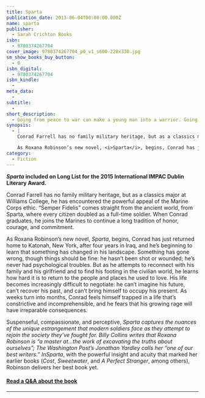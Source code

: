 ```yaml
---
title: Sparta
publication_date: 2013-06-04T00:00:00.000Z
name: sparta
publisher:
  - Sarah Crichton Books
isbn:
  - 9780374267704
cover_image: 9780374267704_p0_v1_s600-220x330.jpg
sm_show_books_buy_button:
  - 0
isbn_digital:
  - 9780374267704
isbn_kindle:
  -
meta_data:
  -
subtitle:
  -
short_description:
  - Going from peace to war can make a young man into a warrior. Going from war to peace can destroy him.
synopsis:
  - |
    Conrad Farrell has no family military heritage, but as a classics major at Williams College, he has encountered the powerful appeal of the Marine Corps ethic. “Semper Fidelis” comes straight from the ancient world, from Sparta, where every citizen doubled as a full-time soldier. When Conrad graduates, he joins the Marines to continue a long tradition of honor, courage, and commitment.

    As Roxana Robinson’s new novel, <i>Sparta</i>, begins, Conrad has just returned home to Katonah, New York, after four years in Iraq, and he’s beginning to learn that something has changed in his landscape. Something has gone wrong, though things should be fine: he hasn’t been shot or wounded; he’s never had psychological troubles. But as he attempts...
category:
  - Fiction
---
```

***Sparta* included on Long List for the 2015 International IMPAC Dublin Literary Award.**

Conrad Farrell has no family military heritage, but as a classics major at Williams College, he has encountered the powerful appeal of the Marine Corps ethic. “Semper Fidelis” comes straight from the ancient world, from Sparta, where every citizen doubled as a full-time soldier. When Conrad graduates, he joins the Marines to continue a long tradition of honor, courage, and commitment.

As Roxana Robinson’s new novel, *Sparta*, begins, Conrad has just returned home to Katonah, New York, after four years in Iraq, and he’s beginning to learn that something has changed in his landscape. Something has gone wrong, though things should be fine: he hasn’t been shot or wounded; he’s never had psychological troubles. But as he attempts to reconnect with his family and his girlfriend and to find his footing in the civilian world, he learns how hard it is to return to the people and places he used to love. His life becomes increasingly difficult to negotiate: he can’t imagine his future, can’t recover his past, and can’t bring himself to occupy his present. As weeks turn into months, Conrad feels himself trapped in a life that’s constrictive and incomprehensible, and he fears that his growing rage will have irreparable consequences.

Suspenseful, compassionate, and perceptive, *Sparta *captures the nuances of the unique estrangement that modern soldiers face as they attempt to rejoin the society they’ve fought for. Billy Collins writes that Roxana Robinson is “a master at...the work of excavating the truths about ourselves”; *The Washington Post*’s Jonathan Yardley calls her “one of our best writers.” In*Sparta*, with the powerful insight and acuity that marked her earlier books (*Cost*, *Sweetwater*, and *A Perfect Stranger*, among others), Robinson delivers her best book yet.

#### [Read a Q&A about the book](/book-extras/a-conversation-with-roxana-robinson-author-of-sparta/)

---
